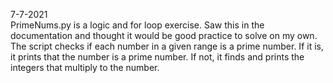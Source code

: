 7-7-2021 <br>
PrimeNums.py is a logic and for loop exercise. Saw this in the documentation and thought it would be good practice to solve on my own. The script checks if each number in a given range is a prime number. If it is, it prints that the number is a prime number. If not, it finds and prints the integers that multiply to the number.
